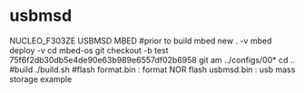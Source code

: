 # usbmsd
NUCLEO_F303ZE USBMSD MBED
#prior to build
mbed new . -v
mbed deploy -v
cd mbed-os
git checkout -b test 75f6f2db30db5e4de90e63b989e6557df02b6958
git am ../configs/00*
cd ..
#build
./build.sh 
#flash 
format.bin : format NOR flash
usbmsd.bin : usb mass storage example
